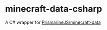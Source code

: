# minecraft-data-csharp

A C# wrapper for [PrismarineJS/minecraft-data](https://github.com/PrismarineJS/minecraft-data)
